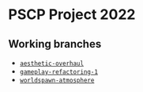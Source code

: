 # PSCP Project 2022

## Working branches
- [`aesthetic-overhaul`](https://github.com/gongpha/pscp-python-project-2022/tree/aesthetic-overhaul)
- [`gameplay-refactoring-1`](https://github.com/gongpha/pscp-python-project-2022/tree/gameplay-refactoring-1)
- [`worldspawn-atmosphere`](https://github.com/gongpha/pscp-python-project-2022/tree/worldspawn-atmosphere)

